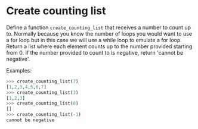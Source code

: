 # Create counting list

Define a function `create_counting_list` that receives a number to count up 
to. Normally because you know the number of loops you would want to use a for
loop but in this case we will use a while loop to emulate a for loop. Return
a list where each element counts up to the number provided starting from 0. If
the number provided to count to is negative, return 'cannot be negative'.


Examples:

```python
>>> create_counting_list(7)
[1,2,3,4,5,6,7]
>>> create_counting_list(3)
[1,2,3]
>>> create_counting_list(0)
[]
>>> create_counting_list(-1)
cannot be negative
```